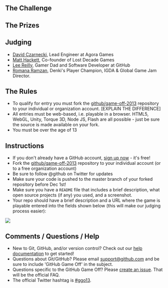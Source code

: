## The Challenge

## The Prizes

## Judging

* [David Czarnecki](http://twitter.com/CzarneckiD), Lead Engineer at Agora Games
* [Matt Hackett](https://twitter.com/#!/richtaur), Co-founder of Lost Decade Games
* [Lee Reilly](http://twitter.com/leereilly), Gamer Dad and Software Developer at GitHub
* [Romana Ramzan](https://twitter.com/Manak/), Denki's Player Champion, IGDA & Global Game Jam Director.

## The Rules

* To qualify for entry you must fork the [github/game-off-2013](https://github.com/github/game-off-2013) repository to your individual or organization account. [EXPLAIN THE DIFFERENCE]
* All entries must be web-based, i.e. playable in a browser. HTML5, WebGL, Unity, Torque 3D, Node JS, Flash are all possible - just be sure the source is made available on your fork.
* You must be over the age of 13

## Instructions

* If you don't already have a GitHub account, [sign up now](https://github.com/signup/free) - it's free!
* Fork the [github/game-off-2013](https://github.com/github/game-off-2013) repository to your individual account (or to a free organization account)
* Be sure to follow @github on Twitter for updates
* Make sure your code is pushed to the master branch of your forked repository before Dec 1st!
* Make sure you have a `README` file that includes a brief description, what open source projects (if any) you used, and a screenshot.
* Your repo should have a brief description and a URL where the game is playable entered into the fields shown below (this will make our judging process easier):

![](https://img.skitch.com/20121010-x2ecpu95fi91us6hbfehg2dgit.png)

## Comments / Questions / Help

* New to Git, GitHub, and/or version control? Check out our [help documentation](https://help.github.com/) to get started!
* Questions about Git/GitHub? Please email [support@github.com](mailto:support@github.com) and be sure to include 'GitHub Game Off' in the subject.
* Questions specific to the GitHub Game Off? Please [create an issue](https://github.com/github/game-off-2013/issues/new). That will be the official FAQ.
* The official Twitter hashtag is [#ggo13](https://twitter.com/search/realtime?q=%23ggo13).
